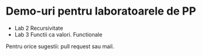 # Demo-uri pentru laboratoarele de PP

- Lab 2 Recursivitate
- Lab 3 Functii ca valori. Functionale

Pentru orice sugestii: pull request sau mail.

